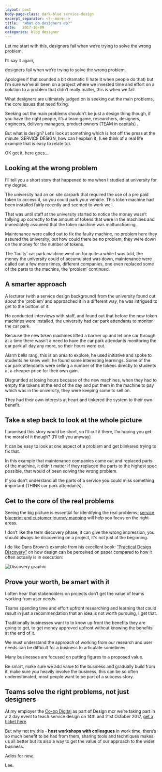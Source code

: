 ```yaml
---
layout: post
body-page-class: dark-blue service-design
excerpt_separator: <!--more-->
title:  "What do designers do?"
date:   2017-10-09
categories: blog designer
---
```


Let me start with this, designers fail when we’re trying to solve the wrong problem.
<!--more-->

I’ll say it again,

designers fail when we’re trying to solve the wrong problem.

Apologies if that sounded a bit dramatic (I hate it when people do that) but I’m sure we’ve all been on a project where we invested time and effort on a solution to a problem that didn’t really matter, this is when we fail.

What designers are ultimately judged on is seeking out the main problems, the core issues that need fixing.

Seeking out the main problems shouldn’t be just a design thing though, if you have the right people, it’s a team game, researchers, designers, engineers, delivery managers, product owners (TEAM in capitals) .

But what is design? Let’s look at something which is hot off the press at the minute, SERVICE DESIGN, how can I explain it, (Lee think of a real life example that is easy to relate to).

OK got it, here goes…

## Looking at the wrong problem
I’ll tell you a short story that happened to me when I studied at university for my degree.

The university had an on site carpark that required the use of a pre paid token to access it, so you could park your vehicle. This token machine had been installed fairly recently and seemed to work well.

That was until staff at the university started to notice the money wasn’t tallying up correctly to the amount of tokens that were in the machines and immediately assumed that the token machine was malfunctioning.    

Maintenance were called out to fix the faulty machine, no problem here they assured the university, but how could there be no problem, they were down on the money for the number of tokens.

The ‘faulty’ car park machine went on for quite a while I was told, the money the university could of accumulated was down, maintenance were called out a few more times, different companies, one even replaced some of the parts to the machine, the ‘problem’ continued.

## A smarter approach
A lecturer (with a service design background) from the university found out about the ‘problem’ and approached it in a different way, he was intrigued to get to the bottom of it.  

He conducted interviews with staff, and found out that before the new token machines were installed, the university had car park attendants to monitor the car park.  

Because the new token machines lifted a barrier up and let one car through at a time there wasn’t a need to have the car park attendants monitoring the car park all day any more, so their hours were cut.   

Alarm bells rang, this is an area to explore, he used initiative and spoke to students he knew well, he found some interesting learnings.  Some of the car park attendants were selling a number of the tokens directly to students at a cheaper price for their own gain.  

Disgruntled at losing hours because of the new machines, when they had to empty the tokens at the end of the day and put them in the machine to pay which was in the university, they were keeping some to sell on.  

They had their own interests at heart and tinkered the system to their own benefit.

## Take a step back to look at the whole picture
I promised this story would be short, so I’ll cut it there, I’m hoping you get the moral of it though? (I’ll tell you anyway)

It can be easy to look at one aspect of a problem and get blinkered trying to fix that.  

In this example that maintenance companies came out and replaced parts of the machine, it didn’t matter if they replaced the parts to the highest spec possible, that would of been solving the wrong problem.

If you don’t understand all the parts of a service you could miss something important (THINK car park attendants).


## Get to the core of the real problems
Seeing the big picture is essential for identifying the real problems; <a href="http://www.uxeskimo.co.uk/blog/designer/2017/09/17/survival-kit-for-a-designer-in-2017.html">service blueprint and customer journey mapping</a> will help you focus on the right areas.

I don’t like the term discovery phase, it can give the wrong impression, you should always be discovering on a project, it's not just at the beginning.

I do like Dans Brown’s example from his excellent book: <a href="https://abookapart.com/products/practical-design-discovery">“Practical Design Discovery”</a> on how design can be perceived on paper compared to how it often actually is in execution:

<img src="https://s3-eu-west-1.amazonaws.com/eskimo/discovery-info.png" alt="Discovery graphic">

## Prove your worth, be smart with it
I often hear that stakeholders on projects don’t get the value of teams working from user needs.   

Teams spending time and effort upfront researching and learning that could result in just a recommendation that an idea is not worth pursuing,  I get that.

Traditionally businesses want to to know up front the benefits they are going to get, to get money approved upfront without knowing the benefits at the end of it.

We must understand the approach of working from our research and user needs can be difficult for a business to articulate sometimes.

Many businesses are focused on putting figures to a  proposed value.  

Be smart, make sure we add value to the business and gradually build from it, make sure you heavily involve the business, this can be so often underestimated, most people want to be part of a success story.

## Teams solve the right problems, not just designers
At my employer the <a href="https://twitter.com/CoopDigital">Co-op Digital</a> as part of Design mcr we’re taking part in a 2 day event to teach service design on 14th and 21st October 2017, <a href="https://www.eventbrite.co.uk/e/design-manchester-service-design-jam-tickets-38105416326?aff=es2">get a ticket here</a>.  

But why not try this - **host workshops with colleagues** in work time, there’s so much benefit to be had from them, sharing tools and techniques makes us all better but its also a way to get the value of our approach to the wider business.

Adios for now,

Lee.
